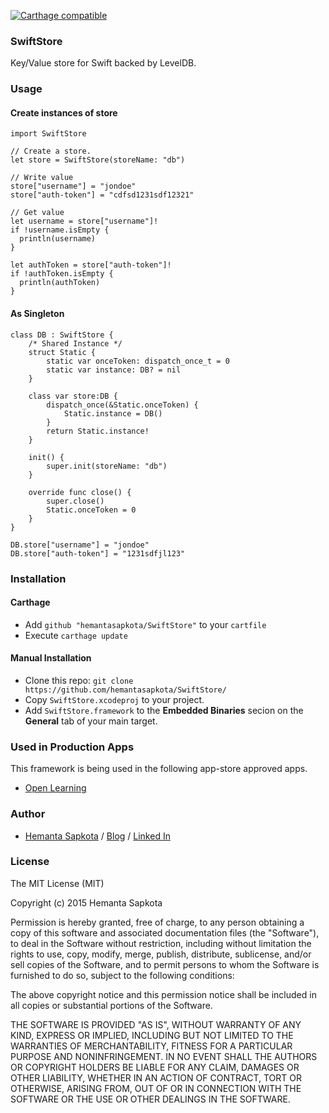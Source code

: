 [![Carthage compatible](https://img.shields.io/badge/Carthage-compatible-4BC51D.svg?style=flat)](https://github.com/Carthage/Carthage)

### SwiftStore ###
Key/Value store for Swift backed by LevelDB. 



### Usage ###

#### Create instances of store ####

```
import SwiftStore

// Create a store.
let store = SwiftStore(storeName: "db")

// Write value
store["username"] = "jondoe"
store["auth-token"] = "cdfsd1231sdf12321"

// Get value
let username = store["username"]!
if !username.isEmpty {
  println(username)
}

let authToken = store["auth-token"]!
if !authToken.isEmpty {
  println(authToken)
}
```

#### As Singleton ####

```
class DB : SwiftStore {
    /* Shared Instance */
    struct Static {
        static var onceToken: dispatch_once_t = 0
        static var instance: DB? = nil
    }
    
    class var store:DB {
        dispatch_once(&Static.onceToken) {
            Static.instance = DB()
        }
        return Static.instance!
    }
    
    init() {
        super.init(storeName: "db")
    }
    
    override func close() {
        super.close()
        Static.onceToken = 0
    }
}

DB.store["username"] = "jondoe"
DB.store["auth-token"] = "1231sdfjl123"
```

### Installation ###

#### Carthage ####
* Add ```github "hemantasapkota/SwiftStore"``` to your ```cartfile```
* Execute ```carthage update```

#### Manual Installation ####
* Clone this repo: ```git clone https://github.com/hemantasapkota/SwiftStore/```
* Copy ```SwiftStore.xcodeproj``` to your project.
* Add ```SwiftStore.framework``` to the **Embedded Binaries** secion on the **General** tab of your main target.

### Used in Production Apps ###
This framework is being used in the following app-store approved apps.

* [Open Learning](https://itunes.apple.com/us/app/openlearning-learn-free-courses/id981790180?ls=1&mt=8)

### Author ###
* [Hemanta Sapkota](https://twitter.com/ozhemanta) / [Blog](http://hemantasapkota.github.io/) / [Linked In](https://au.linkedin.com/in/hemantasapkota)

### License ###
The MIT License (MIT)

Copyright (c) 2015 Hemanta Sapkota

Permission is hereby granted, free of charge, to any person obtaining a copy
of this software and associated documentation files (the "Software"), to deal
in the Software without restriction, including without limitation the rights
to use, copy, modify, merge, publish, distribute, sublicense, and/or sell
copies of the Software, and to permit persons to whom the Software is
furnished to do so, subject to the following conditions:

The above copyright notice and this permission notice shall be included in all
copies or substantial portions of the Software.

THE SOFTWARE IS PROVIDED "AS IS", WITHOUT WARRANTY OF ANY KIND, EXPRESS OR
IMPLIED, INCLUDING BUT NOT LIMITED TO THE WARRANTIES OF MERCHANTABILITY,
FITNESS FOR A PARTICULAR PURPOSE AND NONINFRINGEMENT. IN NO EVENT SHALL THE
AUTHORS OR COPYRIGHT HOLDERS BE LIABLE FOR ANY CLAIM, DAMAGES OR OTHER
LIABILITY, WHETHER IN AN ACTION OF CONTRACT, TORT OR OTHERWISE, ARISING FROM,
OUT OF OR IN CONNECTION WITH THE SOFTWARE OR THE USE OR OTHER DEALINGS IN THE
SOFTWARE.

